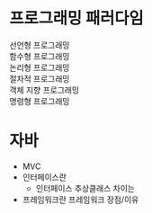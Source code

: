 프로그래밍 패러다임
=====================
선언형 프로그래밍  
함수형 프로그래밍  
논리형 프로그래밍  
절차적 프로그래밍  
객체 지향 프로그래밍  
명령형 프로그래밍  


자바
====================
- MVC
- 인터페이스란
    - 인터페이스 추상클래스 차이는
- 프레임워크란
  프레임워크 장점/이유
